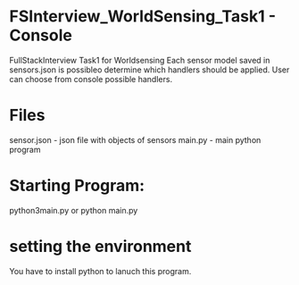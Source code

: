 
# FSInterview_WorldSensing_Task1 - Console
FullStackInterview Task1 for Worldsensing
Each sensor model saved in sensors.json is possibleo determine
which handlers should be applied. User can choose from console possible handlers.
# Files
sensor.json - json file with objects of sensors
main.py - main python program

# Starting Program:
python3main.py or
python main.py

# setting the environment
You have to install python to lanuch this program.

